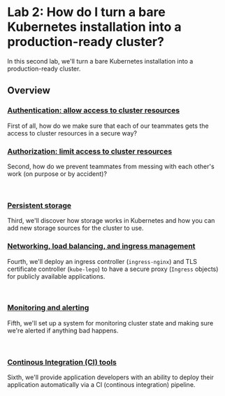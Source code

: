 # Lab 2: How do I turn a bare Kubernetes installation into a production-ready cluster?

In this second lab, we'll turn a bare Kubernetes installation into a production-ready cluster.

## Overview

### [Authentication: allow access to cluster resources](/labs/lab2/authentication.md)

First of all, how do we make sure that each of our teammates gets the access to cluster resources in a secure way?

### [Authorization: limit access to cluster resources](/labs/lab2/)

Second, how do we prevent teammates from messing with each other's work (on purpose or by accident)?

<br>

### [Persistent storage](/labs/lab2/)

Third, we'll discover how storage works in Kubernetes and how you can add new storage sources for the cluster to use.

### [Networking, load balancing, and ingress management](/labs/lab2/)

Fourth, we'll deploy an ingress controller (`ingress-nginx`) and TLS certificate controller (`kube-lego`) to have a secure proxy (`Ingress` objects) for publicly available applications.

<br>

### [Monitoring and alerting](/labs/lab2/)

Fifth, we'll set up a system for monitoring cluster state and making sure we're alerted if anything bad happens.

<br>

### [Continous Integration (CI) tools](/labs/lab2/)

Sixth, we'll provide application developers with an ability to deploy their application automatically via a CI (continous integration) pipeline.
